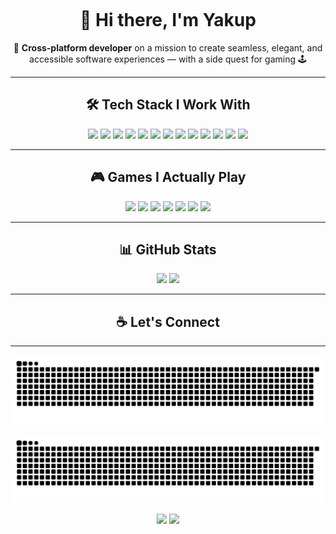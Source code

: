 <div align="center">

<!-- ASCII LOGO: KENDİNE GÖRE DOLDUR -->
<pre>
</pre>

# 👋 Hi there, I'm Yakup

🎯 **Cross-platform developer** on a mission to create seamless, elegant, and accessible software experiences — with a side quest for gaming 🕹️

---

## 🛠️ Tech Stack I Work With

<p align="center">
  <!-- Mobile & Cross-Platform -->
  <img src="https://img.shields.io/badge/Flutter-02569B?style=for-the-badge&logo=flutter&logoColor=white"/>
  <img src="https://img.shields.io/badge/React_Native-20232A?style=for-the-badge&logo=react&logoColor=61DAFB"/>
  <img src="https://img.shields.io/badge/.NET_MAUI-512BD4?style=for-the-badge&logo=dotnet&logoColor=white"/>

  <!-- Native Mobile -->
  <img src="https://img.shields.io/badge/Kotlin-7F52FF?style=for-the-badge&logo=kotlin&logoColor=white"/>
  <img src="https://img.shields.io/badge/Java-ED8B00?style=for-the-badge&logo=java&logoColor=white"/>
  <img src="https://img.shields.io/badge/CSharp-239120?style=for-the-badge&logo=csharp&logoColor=white"/>

  <!-- Web -->
  <img src="https://img.shields.io/badge/JavaScript-F7DF1E?style=for-the-badge&logo=javascript&logoColor=black"/>
  <img src="https://img.shields.io/badge/TypeScript-3178C6?style=for-the-badge&logo=typescript&logoColor=white"/>
  <img src="https://img.shields.io/badge/React-61DAFB?style=for-the-badge&logo=react&logoColor=black"/>

  <!-- Tools -->
  <img src="https://img.shields.io/badge/Git-F05032?style=for-the-badge&logo=git&logoColor=white"/>
  <img src="https://img.shields.io/badge/Docker-2496ED?style=for-the-badge&logo=docker&logoColor=white"/>
  <img src="https://img.shields.io/badge/Firebase-FFCA28?style=for-the-badge&logo=firebase&logoColor=black"/>
  <img src="https://img.shields.io/badge/SQLite-003B57?style=for-the-badge&logo=sqlite&logoColor=white"/>
</p>

---

## 🎮 Games I Actually Play

<p align="center">
  <img src="https://img.shields.io/badge/NFS%20Carbon-222222?style=for-the-badge&logo=need-for-speed&logoColor=white"/>
  <img src="https://img.shields.io/badge/Shotgun%20King-ff4545?style=for-the-badge&logo=chess&logoColor=white"/>
  <img src="https://img.shields.io/badge/Half%20Life%201-fca400?style=for-the-badge&logo=halflife&logoColor=black"/>
  <img src="https://img.shields.io/badge/Chess-000000?style=for-the-badge&logo=chess&logoColor=white"/>
  <img src="https://img.shields.io/badge/Tetris-764abc?style=for-the-badge&logo=tetris&logoColor=white"/>
  <img src="https://img.shields.io/badge/Forza%20Horizon%204-d9008d?style=for-the-badge&logo=forza&logoColor=white"/>
  <img src="https://img.shields.io/badge/Minecraft-62b47a?style=for-the-badge&logo=minecraft&logoColor=white"/>
</p>

---

## 📊 GitHub Stats

<div align="center">
  <img src="https://github-readme-stats.vercel.app/api?username=yakupozcan&show_icons=true&theme=radical&hide=prs"/>
  <img src="https://github-readme-stats.vercel.app/api/top-langs/?username=yakupozcan&layout=compact&theme=radical"/>
</div>

---

## ☕ Let's Connect

---
![github contribution grid snake animation](https://raw.githubusercontent.com/yyle88/yyle88/snake/github-contribution-grid-snake-dark.svg#gh-dark-mode-only)

![github contribution grid snake animation](https://raw.githubusercontent.com/yyle88/yyle88/snake/github-contribution-grid-snake.svg#gh-light-mode-only)


<p align="center">
  <a href="mailto:ekrem7@techie.com"><img src="https://img.shields.io/badge/Email-D14836?style=for-the-badge&logo=gmail&logoColor=white"/></a>
  <a href="https://www.linkedin.com/in/ekrem-yakup"><img src="https://img.shields.io/badge/LinkedIn-0A66C2?style=for-the-badge&logo=linkedin&logoColor=white"/></a>

</p>

</div>
